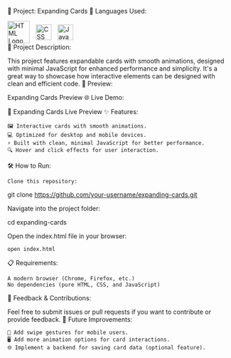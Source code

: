 📄 Project: Expanding Cards
🔧 Languages Used:
<div> <img src="https://upload.wikimedia.org/wikipedia/commons/6/61/HTML5_logo_and_wordmark.svg" alt="HTML Logo" width="50" style="vertical-align: middle; margin-right: 10px;"> <img src="https://upload.wikimedia.org/wikipedia/commons/d/d5/CSS3_logo_and_wordmark.svg" alt="CSS Logo" width="35" style="vertical-align: middle; margin-right: 10px;"> <img src="https://upload.wikimedia.org/wikipedia/commons/6/6a/JavaScript-logo.png" alt="JavaScript Logo" width="35" style="vertical-align: middle;"> </div>
📝 Project Description:

This project features expandable cards with smooth animations, designed with minimal JavaScript for enhanced performance and simplicity. It's a great way to showcase how interactive elements can be designed with clean and efficient code.
🎨 Preview:

Expanding Cards Preview
🌐 Live Demo:

🔗 Expanding Cards Live Preview
✨ Features:

    🖼️ Interactive cards with smooth animations.
    💻 Optimized for desktop and mobile devices.
    ⚡ Built with clean, minimal JavaScript for better performance.
    🔍 Hover and click effects for user interaction.

🛠️ How to Run:

    Clone this repository:

git clone https://github.com/your-username/expanding-cards.git

Navigate into the project folder:

cd expanding-cards

Open the index.html file in your browser:

    open index.html

📋 Requirements:

    A modern browser (Chrome, Firefox, etc.)
    No dependencies (pure HTML, CSS, and JavaScript)

💬 Feedback & Contributions:

Feel free to submit issues or pull requests if you want to contribute or provide feedback.
📅 Future Improvements:

    📱 Add swipe gestures for mobile users.
    🖥️ Add more animation options for card interactions.
    🌐 Implement a backend for saving card data (optional feature).
